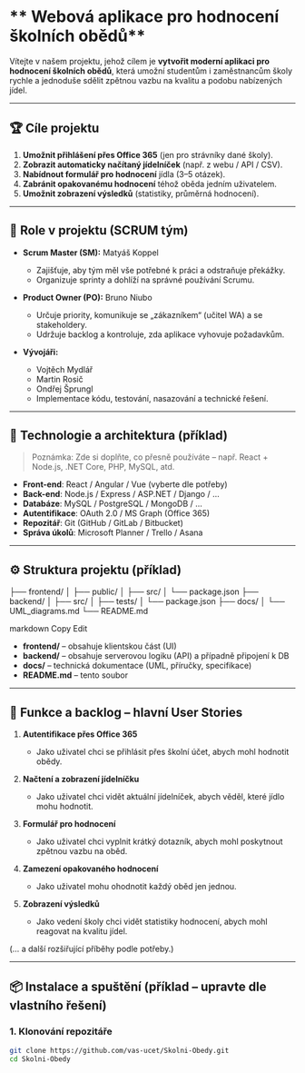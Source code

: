 # ** Webová aplikace pro hodnocení školních obědů**

Vítejte v našem projektu, jehož cílem je **vytvořit moderní aplikaci pro hodnocení školních obědů**, která umožní studentům i zaměstnancům školy rychle a jednoduše sdělit zpětnou vazbu na kvalitu a podobu nabízených jídel.

---

## 🏆 **Cíle projektu**
1. **Umožnit přihlášení přes Office 365** (jen pro strávníky dané školy).  
2. **Zobrazit automaticky načítaný jídelníček** (např. z webu / API / CSV).  
3. **Nabídnout formulář pro hodnocení** jídla (3–5 otázek).  
4. **Zabránit opakovanému hodnocení** téhož oběda jedním uživatelem.  
5. **Umožnit zobrazení výsledků** (statistiky, průměrná hodnocení).  

---

## 🧩 **Role v projektu (SCRUM tým)**

- **Scrum Master (SM):** Matyáš Koppel  
  - Zajišťuje, aby tým měl vše potřebné k práci a odstraňuje překážky.  
  - Organizuje sprinty a dohlíží na správné používání Scrumu.  

- **Product Owner (PO):** Bruno Niubo  
  - Určuje priority, komunikuje se „zákazníkem“ (učitel WA) a se stakeholdery.  
  - Udržuje backlog a kontroluje, zda aplikace vyhovuje požadavkům.  

- **Vývojáři:**  
  - Vojtěch Mydlář  
  - Martin Rosič  
  - Ondřej Šprungl  
  - Implementace kódu, testování, nasazování a technické řešení.

---

## 🚀 **Technologie a architektura (příklad)**
> Poznámka: Zde si doplňte, co přesně používáte – např. React + Node.js, .NET Core, PHP, MySQL, atd.

- **Front-end**: React / Angular / Vue (vyberte dle potřeby)  
- **Back-end**: Node.js / Express / ASP.NET / Django / …  
- **Databáze**: MySQL / PostgreSQL / MongoDB / …  
- **Autentifikace**: OAuth 2.0 / MS Graph (Office 365)  
- **Repozitář**: Git (GitHub / GitLab / Bitbucket)  
- **Správa úkolů**: Microsoft Planner / Trello / Asana  

---

## ⚙️ **Struktura projektu** (příklad)

├── frontend/ │ ├── public/ │ ├── src/ │ └── package.json ├── backend/ │ ├── src/ │ ├── tests/ │ └── package.json ├── docs/ │ └── UML_diagrams.md └── README.md

markdown
Copy
Edit

- **frontend/** – obsahuje klientskou část (UI)  
- **backend/** – obsahuje serverovou logiku (API) a případně připojení k DB  
- **docs/** – technická dokumentace (UML, příručky, specifikace)  
- **README.md** – tento soubor  

---

## 📝 **Funkce a backlog – hlavní User Stories**

1. **Autentifikace přes Office 365**  
   - Jako uživatel chci se přihlásit přes školní účet, abych mohl hodnotit obědy.

2. **Načtení a zobrazení jídelníčku**  
   - Jako uživatel chci vidět aktuální jídelníček, abych věděl, které jídlo mohu hodnotit.

3. **Formulář pro hodnocení**  
   - Jako uživatel chci vyplnit krátký dotazník, abych mohl poskytnout zpětnou vazbu na oběd.

4. **Zamezení opakovaného hodnocení**  
   - Jako uživatel mohu ohodnotit každý oběd jen jednou.

5. **Zobrazení výsledků**  
   - Jako vedení školy chci vidět statistiky hodnocení, abych mohl reagovat na kvalitu jídel.

(… a další rozšiřující příběhy podle potřeby.)

---

## 📦 **Instalace a spuštění** (příklad – upravte dle vlastního řešení)

### **1. Klonování repozitáře**
```bash
git clone https://github.com/vas-ucet/Skolni-Obedy.git
cd Skolni-Obedy
